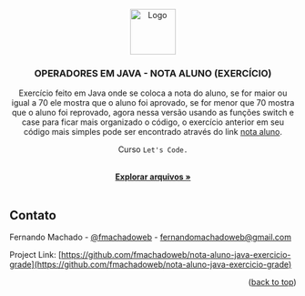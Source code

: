 <div id="top"></div>



<!-- PROJECT LOGO -->
<br />
<div align="center">
  <a href="#">
    <img src="https://github.com/othneildrew/Best-README-Template/raw/master/images/logo.png" alt="Logo" width="80" height="80">
  </a>

  <h3 align="center">OPERADORES EM JAVA - NOTA ALUNO (EXERCÍCIO)</h3>
  
  <p align="center">Exercício feito em Java onde se coloca a nota do aluno, se for maior ou igual a 70 ele mostra que o aluno foi aprovado, se for menor que 70 mostra que o aluno foi reprovado, agora nessa versão usando as funções switch e case para ficar mais organizado o código, o exercício anterior em seu código mais simples pode ser encontrado através do link <a href="https://github.com/fmachadoweb/nota-aluno-java-exercicio">nota aluno</a>. </p>
  
  <p align="center">Curso <code>Let's Code.</code> </p>

  <p align="center">
    <br />
    <a href="https://github.com/fmachadoweb/nota-aluno-java-exercicio-grade"><strong>Explorar arquivos »</strong></a>
    <br />
    <br />
  </p>
</div>


<!-- CONTACT -->
## Contato

Fernando Machado - [@fmachadoweb](https://twitter.com/fmachadoweb) - fernandomachadoweb@gmail.com

Project Link: [https://github.com/fmachadoweb/nota-aluno-java-exercicio-grade](https://github.com/fmachadoweb/nota-aluno-java-exercicio-grade)

<p align="right">(<a href="#top">back to top</a>)</p>

